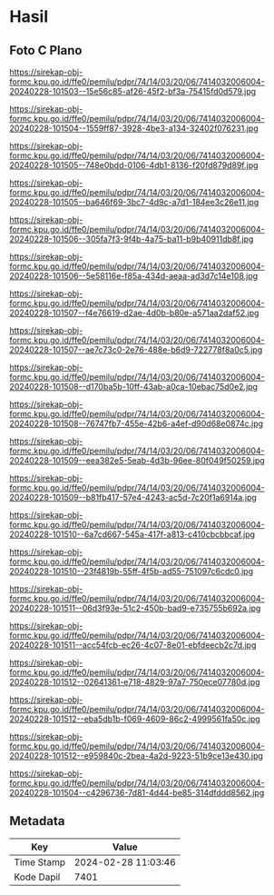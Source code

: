 # Hasil

## Foto C Plano

https://sirekap-obj-formc.kpu.go.id/ffe0/pemilu/pdpr/74/14/03/20/06/7414032006004-20240228-101503--15e56c85-af26-45f2-bf3a-75415fd0d579.jpg

https://sirekap-obj-formc.kpu.go.id/ffe0/pemilu/pdpr/74/14/03/20/06/7414032006004-20240228-101504--1559ff87-3928-4be3-a134-32402f076231.jpg

https://sirekap-obj-formc.kpu.go.id/ffe0/pemilu/pdpr/74/14/03/20/06/7414032006004-20240228-101505--748e0bdd-0106-4db1-8136-f20fd879d89f.jpg

https://sirekap-obj-formc.kpu.go.id/ffe0/pemilu/pdpr/74/14/03/20/06/7414032006004-20240228-101505--ba646f69-3bc7-4d9c-a7d1-184ee3c26e11.jpg

https://sirekap-obj-formc.kpu.go.id/ffe0/pemilu/pdpr/74/14/03/20/06/7414032006004-20240228-101506--305fa7f3-9f4b-4a75-ba11-b9b40911db8f.jpg

https://sirekap-obj-formc.kpu.go.id/ffe0/pemilu/pdpr/74/14/03/20/06/7414032006004-20240228-101506--5e58116e-f85a-434d-aeaa-ad3d7c14e108.jpg

https://sirekap-obj-formc.kpu.go.id/ffe0/pemilu/pdpr/74/14/03/20/06/7414032006004-20240228-101507--f4e76619-d2ae-4d0b-b80e-a571aa2daf52.jpg

https://sirekap-obj-formc.kpu.go.id/ffe0/pemilu/pdpr/74/14/03/20/06/7414032006004-20240228-101507--ae7c73c0-2e76-488e-b6d9-722778f8a0c5.jpg

https://sirekap-obj-formc.kpu.go.id/ffe0/pemilu/pdpr/74/14/03/20/06/7414032006004-20240228-101508--d170ba5b-10ff-43ab-a0ca-10ebac75d0e2.jpg

https://sirekap-obj-formc.kpu.go.id/ffe0/pemilu/pdpr/74/14/03/20/06/7414032006004-20240228-101508--76747fb7-455e-42b6-a4ef-d90d68e0874c.jpg

https://sirekap-obj-formc.kpu.go.id/ffe0/pemilu/pdpr/74/14/03/20/06/7414032006004-20240228-101509--eea382e5-5eab-4d3b-96ee-80f049f50259.jpg

https://sirekap-obj-formc.kpu.go.id/ffe0/pemilu/pdpr/74/14/03/20/06/7414032006004-20240228-101509--b81fb417-57e4-4243-ac5d-7c20f1a6914a.jpg

https://sirekap-obj-formc.kpu.go.id/ffe0/pemilu/pdpr/74/14/03/20/06/7414032006004-20240228-101510--6a7cd667-545a-417f-a813-c410cbcbbcaf.jpg

https://sirekap-obj-formc.kpu.go.id/ffe0/pemilu/pdpr/74/14/03/20/06/7414032006004-20240228-101510--23f4819b-55ff-4f5b-ad55-751097c6cdc0.jpg

https://sirekap-obj-formc.kpu.go.id/ffe0/pemilu/pdpr/74/14/03/20/06/7414032006004-20240228-101511--06d3f93e-51c2-450b-bad9-e735755b692a.jpg

https://sirekap-obj-formc.kpu.go.id/ffe0/pemilu/pdpr/74/14/03/20/06/7414032006004-20240228-101511--acc54fcb-ec26-4c07-8e01-ebfdeecb2c7d.jpg

https://sirekap-obj-formc.kpu.go.id/ffe0/pemilu/pdpr/74/14/03/20/06/7414032006004-20240228-101512--02641361-e718-4829-97a7-750ece07780d.jpg

https://sirekap-obj-formc.kpu.go.id/ffe0/pemilu/pdpr/74/14/03/20/06/7414032006004-20240228-101512--eba5db1b-f069-4609-86c2-4999561fa50c.jpg

https://sirekap-obj-formc.kpu.go.id/ffe0/pemilu/pdpr/74/14/03/20/06/7414032006004-20240228-101512--e959840c-2bea-4a2d-9223-51b9ce13e430.jpg

https://sirekap-obj-formc.kpu.go.id/ffe0/pemilu/pdpr/74/14/03/20/06/7414032006004-20240228-101504--c4296736-7d81-4d44-be85-314dfddd8562.jpg


## Metadata

| Key        | Value               |
| ---------- | ------------------- |
| Time Stamp | 2024-02-28 11:03:46 |
| Kode Dapil | 7401                |



